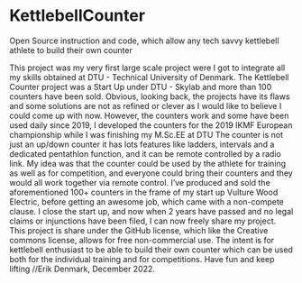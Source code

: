# KettlebellCounter
Open Source instruction and code, which allow any tech savvy kettlebell athlete to build their own counter

This project was my very first large scale project were I got to integrate all my skills obtained at DTU - Technical University of Denmark.
The Kettlebell Counter project was a Start Up under DTU - Skylab and more than 100 counters have been sold.
Obvious, looking back, the projects have its flaws and some solutions are not as refined or clever as I would like to believe I could come up with now.
However, the counters work and some have been used daily since 2019,
I developed the counters for the 2019 IKMF European championship while I was finishing my M.Sc.EE at DTU
The counter is not just an up/down counter it has lots features like ladders, intervals and a dedicated pentathlon function, and it can be remote controlled by a radio link.
My idea was that the counter could be used by the athlete for training as well as for competition, and everyone could bring their counters and they would all work together via remote control.
I’ve produced and sold the aforementioned 100+ counters in the frame of my start up Vulture Wood Electric, before getting an awesome job, which came with a non-compete clause. 
I close the start up, and now when 2 years have passed and no legal claims or injunctions have been filed, I can now freely share my project.
This project is share under the GitHub license, which like the Creative commons license, allows for free non-commercial use.
The intent is for kettlebell enthusiast to be able to build their own counter which can be used both for the individual training and for competitions.
Have fun and keep lifting
//Erik
Denmark, December 2022. 

